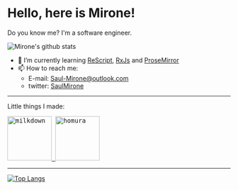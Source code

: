 # Hello, here is Mirone!

Do you know me? I'm a software engineer.


![Mirone's github stats](https://github-readme-stats.vercel.app/api?username=Saul-Mirone&show_icons=true&theme=nord)

- 🌱 I’m currently learning [ReScript](https://rescript-lang.org/), [RxJs](https://rxjs.dev/) and [ProseMirror](https://prosemirror.net/)
- 📫 How to reach me:
  - E-mail: <Saul-Mirone@outlook.com>
  - twitter: [SaulMirone](https://twitter.com/SaulMirone)

---

Little things I made:

<a title="Milkdown" href="https://github.com/Saul-Mirone/milkdown">
  <kbd>
    <img src="https://github.com/Saul-Mirone/milkdown/blob/main/gh-pages/public/milkdown.svg" width="100" height="100" alt="milkdown">
  </kdb>
</a>
<a title="Homura" href="https://github.com/Saul-Mirone/homura">
  <kbd>
    <img src="https://github.com/Saul-Mirone/homura/blob/main/assets/homura-logo.png" width="100" height="100" alt="homura">
  </kbd>
</a>

---


[![Top Langs](https://github-readme-stats.vercel.app/api/top-langs/?username=Saul-Mirone&layout=compact&theme=nord&exclude_repo=saul-mirone.github.io,Saul-Mirone)](https://github.com/Saul-Mirone)
